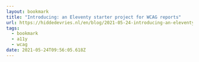 ```yaml
---
layout: bookmark
title: "Introducing: an Eleventy starter project for WCAG reports"
url: https://hiddedevries.nl/en/blog/2021-05-24-introducing-an-eleventy-starter-project-for-wcag-reports
tags:
  - bookmark
  - a11y
  - wcag
date: 2021-05-24T09:56:05.618Z
---
```

 